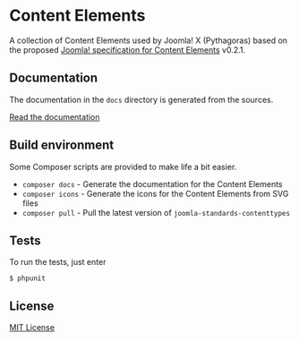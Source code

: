 # Content Elements

A collection of Content Elements used by Joomla! X (Pythagoras)
based on the proposed [Joomla! specification for Content Elements][content-elements] v0.2.1.

[content-elements]: https://github.com/nibra/joomla-standards/blob/master/proposed/content-elements.md

## Documentation

The documentation in the `docs` directory is generated from the sources.

[Read the documentation](docs/index.md)

## Build environment

Some Composer scripts are provided to make life a bit easier.

- `composer docs` - Generate the documentation for the Content Elements
- `composer icons` - Generate the icons for the Content Elements from SVG files
- `composer pull` - Pull the latest version of `joomla-standards-contenttypes`

## Tests

To run the tests, just enter

    $ phpunit

## License

[MIT License](LICENSE)

